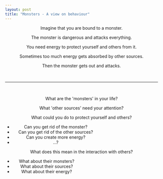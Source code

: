 ```yaml
---
layout: post
title: "Monsters - A view on behaviour"
---
```

<link rel="stylesheet" href="/css/post.css">

<div style="text-align:center">
  <p>Imagine that you are bound to a monster.</p>
  <p>The monster is dangerous and attacks everything.</p>
  <p>You need energy to protect yourself and others from it.</p>
  <p>Sometimes too much energy gets absorbed by other sources.</p>
  <p>Then the monster gets out and attacks.</p>
</div>
<br/>
<hr>
<br/>

<div style="text-align:center">
  <p>What are the 'monsters' in your life?</p>
  <p>What 'other sources' need your attention?</p>
  <p><div class="tooltip">
    What could you do to protect yourself and others?
    <div class="tooltiptext" style="width:310px">
      <ul>
        <li>Can you get rid of the monster?</li>
        <li>Can you get rid of the other sources?</li>
        <li>Can you create more energy?</li>
        <li>...?</li>
      </ul>
    </div>
  </div></p>
  <p><div class="tooltip">
    What does this mean in the interaction with others?
    <div class="tooltiptext" style="width:250px">
      <ul>
        <li>What about their monsters?</li>
        <li>What about their sources?</li>
        <li>What about their energy?</li>
      </ul>
    </div>
  </div></p>
</div>
